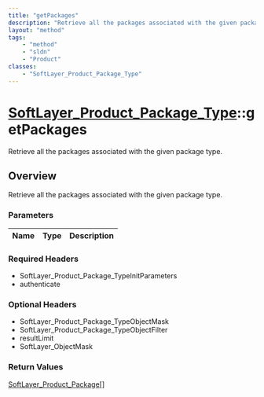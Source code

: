 ```yaml
---
title: "getPackages"
description: "Retrieve all the packages associated with the given package type."
layout: "method"
tags:
    - "method"
    - "sldn"
    - "Product"
classes:
    - "SoftLayer_Product_Package_Type"
---
```

# [SoftLayer_Product_Package_Type](/reference/services/SoftLayer_Product_Package_Type)::getPackages

Retrieve all the packages associated with the given package type.


## Overview 
Retrieve all the packages associated with the given package type.

### Parameters 
|Name | Type | Description |
| --- | --- | --- |


### Required Headers
* SoftLayer_Product_Package_TypeInitParameters
* authenticate

### Optional Headers
* SoftLayer_Product_Package_TypeObjectMask
* SoftLayer_Product_Package_TypeObjectFilter
* resultLimit
* SoftLayer_ObjectMask

### Return Values
<a href='/reference/datatypes/SoftLayer_Product_Package'>SoftLayer_Product_Package[] </a>

